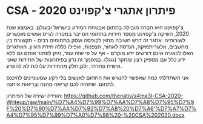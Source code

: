 # CSA - פיתרון אתגרי צ'קפוינט 2020

צ'קפוינט היא חברה מובילה בתחום אבטחת המידע בישראל ובעולם. באמצע שנת 2020, השיקה צ'קפוינט מספר חידות בתחומי הסייבר במטרה לגייס אנשים מוכשרים לשורותיה. אתגר זה דרש חשיבה מחוץ לקופסה ועסק בתחומים רבים - תקשורת בין מחשבים, אלגוריתמיקה, הנדסה לאחור, הצפנות, ואפילו כללה חידת היגיון.
האתגרים האלו לכאורה אינם דורשים ידע מוקדם - אף על פי שזה עוזר, ניתן לפתור אותם גם ללא ידע כלל עם מספיק רצון ומחקר (גוגל). במסמך זה נדון בפיתרונות של החידות שאני אישית פתרתי, ולכן חלק מהחידות עלולות לא להופיע. 

אני השתדלתי כמה שאפשר להנגיש את התחום לאנשים בלי רקע שמעוניינים להיכנס לתחום.
שתהיה לכם קריאה מהנה ובריאות איתנה.

הורדה ישירה של הפיתרון: https://github.com/thenativ/s4ma3l-CSA-2020-Writeup/raw/main/%D7%A4%D7%99%D7%AA%D7%A8%D7%95%D7%9F%20%D7%90%D7%AA%D7%92%D7%A8%20%D7%A6'%D7%A7%D7%A4%D7%95%D7%99%D7%A0%D7%98%20-%20CSA%202020.docx
